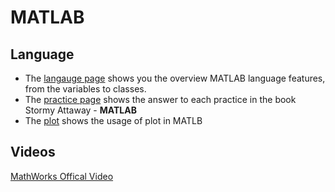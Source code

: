 # MATLAB 

## Language

* The [langauge page](language.md) shows you the overview MATLAB language features, from the variables to classes.
* The [practice page](practice.md) shows the answer to each practice in the book Stormy Attaway - **MATLAB**
* The [plot](plot.md) shows the usage of plot in MATLB 

## Videos

[MathWorks Offical Video](videos.md)